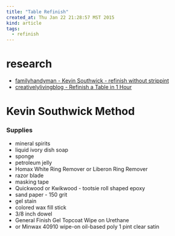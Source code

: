 ```yaml
---
title: "Table Refinish"
created_at: Thu Jan 22 21:28:57 MST 2015
kind: article
tags:
  - refinish
---
```


# research

* [familyhandyman - Kevin Southwick - refinish without strippint](http://www.familyhandyman.com/woodworking/furniture-repair/how-to-refinish-furniture/view-all)
* [creativelylivingblog - Refinish a Table in 1 Hour](http://www.creativelylivingblog.com/2012/01/how-to-refinish-table-in-1-hour-quick.html)

# Kevin Southwick Method

### Supplies

* mineral spirits
* liquid ivory dish soap
* sponge
* petroleum jelly
* Homax White Ring Remover or Liberon Ring Remover
* razor blade
* masking tape
* Quickwood or Kwikwood - tootsie roll shaped epoxy
* sand paper - 150 grit
* gel stain
* colored wax fill stick
* 3/8 inch dowel
* General Finish Gel Topcoat Wipe on Urethane
* or Minwax 40910 wipe-on oil-based poly 1 pint clear satin


